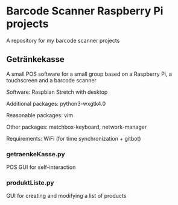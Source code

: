 # Barcode Scanner Raspberry Pi projects

A repository for my barcode scanner projects

## Getränkekasse

A small POS software for a small group based on a Raspberry Pi, a touchscreen and a barcode scanner

Software: Raspbian Stretch with desktop

Additional packages: python3-wxgtk4.0

Reasonable packages: vim

Other packages: matchbox-keyboard, network-manager

Requirements: WiFi (for time synchronization + gitbot)

### getraenkeKasse.py

POS GUI for self-interaction

### produktListe.py

GUI for creating and modifying a list of products



